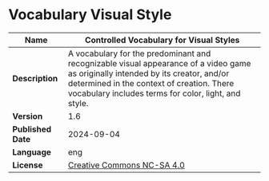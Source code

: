 # Vocabulary Visual Style

| **Name**           | Controlled Vocabulary for Visual Styles                                                                                                                                                                  |
|--------------------|-----------------------------------------------------------------------------------------------------------------------------------------------------------------------------------------------------|
| **Description**    | A vocabulary for the predominant and recognizable visual appearance of a video game as originally intended by its creator, and/or determined in the context of creation. There vocabulary includes terms for color, light, and style.
| **Version**        | 1.6                                                                                                                                                                                            |
| **Published Date** | 2024-09-04                                                                                                                                                                                          |
| **Language**       | eng                                                                                                                                                                                                 |
| **License**        | [Creative Commons NC-SA 4.0](https://creativecommons.org/licenses/by-nc-sa/4.0/)  |
